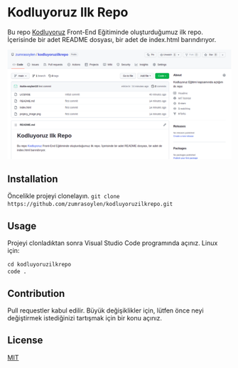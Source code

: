 # Kodluyoruz Ilk Repo
Bu repo [Kodluyoruz](https://www.kodluyoruz.org/) Front-End Eğitiminde oluşturduğumuz ilk repo. İçerisinde bir adet README dosyası, bir adet de index.html barındırıyor.

![](./project_image.png)

## Installation
Öncelikle projeyi clonelayın.
`git clone https://github.com/zumrasoylen/kodluyoruzilkrepo.git`

## Usage
Projeyi clonladıktan sonra Visual Studio Code programında açınız.
Linux için:
```
cd kodluyoruzilkrepo
code .
```

## Contribution
Pull requestler kabul edilir. Büyük değişiklikler için, lütfen önce neyi değiştirmek istediğinizi tartışmak için bir konu açınız. 

## License
[MIT](https://choosealicense.com/licenses/mit/)